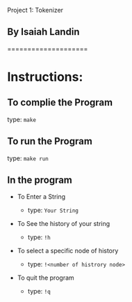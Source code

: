 Project 1: Tokenizer
## By Isaiah Landin
====================
# Instructions:

## To complie the Program
type: ` make `

## To run the Program
type: ` make run `

## In the program

- To Enter a String
  - type: ` Your String `

- To See the history of your string
  - type: ` !h `

- To select a specific node of history
  - type: `!<number of histrory node>`

- To quit the program
  - type: `!q `

